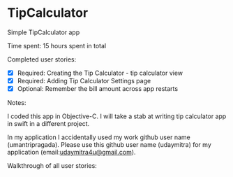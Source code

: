 # TipCalculator

Simple TipCalculator app

Time spent: 15 hours spent in total

Completed user stories:

 * [x] Required: Creating the Tip Calculator - tip calculator view
 * [x] Required: Adding Tip Calculator Settings page
 * [x] Optional: Remember the bill amount across app restarts
 
Notes:

I coded this app in Objective-C.
I will take a stab at writing tip calculator app in swift in a different project.

In my application I accidentally used my work github user name (umantripragada).
Please use this github user name (udaymitra) for my application (email:udaymitra4u@gmail.com).

Walkthrough of all user stories:

